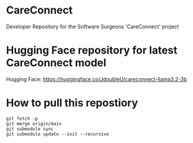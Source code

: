 # CareConnect
Developer Repository for the Software Surgeons 'CareConnect' project 

# Hugging Face repository for latest CareConnect model

Hugging Face: https://huggingface.co/JdoubleU/careconnect-llama3.2-3b

# How to pull this repostiory 
    git fetch -p
    git merge origin/main
    git submodule sync
    git submodule update --init --recursive

